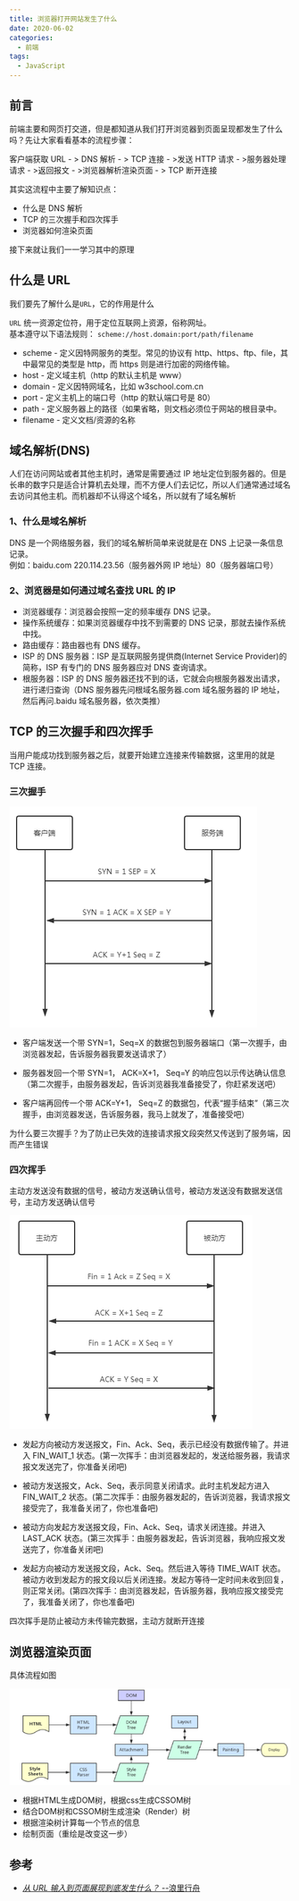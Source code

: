 ```yaml
---
title: 浏览器打开网站发生了什么
date: 2020-06-02
categories:
  - 前端
tags:
  - JavaScript
---
```


## 前言

前端主要和网页打交道，但是都知道从我们打开浏览器到页面呈现都发生了什么吗？先让大家看看基本的流程步骤：

客户端获取 URL - > DNS 解析 - > TCP 连接 - >发送 HTTP 请求 - >服务器处理请求 - >返回报文 - >浏览器解析渲染页面 - > TCP 断开连接

其实这流程中主要了解知识点：

- 什么是 DNS 解析
- TCP 的三次握手和四次挥手
- 浏览器如何渲染页面

接下来就让我们一一学习其中的原理

## 什么是 URL

我们要先了解什么是`URL`，它的作用是什么

`URL` 统一资源定位符，用于定位互联网上资源，俗称网址。  
基本遵守以下语法规则： `scheme://host.domain:port/path/filename`

- scheme - 定义因特网服务的类型。常见的协议有 http、https、ftp、file，其中最常见的类型是 http，而 https 则是进行加密的网络传输。
- host - 定义域主机（http 的默认主机是 www）
- domain - 定义因特网域名，比如 w3school.com.cn
- port - 定义主机上的端口号（http 的默认端口号是 80）
- path - 定义服务器上的路径（如果省略，则文档必须位于网站的根目录中。
- filename - 定义文档/资源的名称

## 域名解析(DNS)

人们在访问网站或者其他主机时，通常是需要通过 IP 地址定位到服务器的。但是长串的数字只是适合计算机去处理，而不方便人们去记忆，所以人们通常通过域名去访问其他主机。而机器却不认得这个域名，所以就有了域名解析

### 1、什么是域名解析

DNS 是一个网络服务器，我们的域名解析简单来说就是在 DNS 上记录一条信息记录。  
例如：baidu.com 220.114.23.56（服务器外网 IP 地址）80（服务器端口号）

### 2、浏览器是如何通过域名查找 URL 的 IP

- 浏览器缓存：浏览器会按照一定的频率缓存 DNS 记录。
- 操作系统缓存：如果浏览器缓存中找不到需要的 DNS 记录，那就去操作系统中找。
- 路由缓存：路由器也有 DNS 缓存。
- ISP 的 DNS 服务器：ISP 是互联网服务提供商(Internet Service Provider)的简称，ISP 有专门的 DNS 服务器应对 DNS 查询请求。
- 根服务器：ISP 的 DNS 服务器还找不到的话，它就会向根服务器发出请求，进行递归查询（DNS 服务器先问根域名服务器.com 域名服务器的 IP 地址，然后再问.baidu 域名服务器，依次类推）

## TCP 的三次握手和四次挥手

当用户能成功找到服务器之后，就要开始建立连接来传输数据，这里用的就是 TCP 连接。

### 三次握手

![tcp三次握手](../../images/tcp-connect.png "tcp三次握手")

- 客户端发送一个带 SYN=1，Seq=X 的数据包到服务器端口（第一次握手，由浏览器发起，告诉服务器我要发送请求了）

- 服务器发回一个带 SYN=1， ACK=X+1， Seq=Y 的响应包以示传达确认信息（第二次握手，由服务器发起，告诉浏览器我准备接受了，你赶紧发送吧）

- 客户端再回传一个带 ACK=Y+1， Seq=Z 的数据包，代表“握手结束”（第三次握手，由浏览器发送，告诉服务器，我马上就发了，准备接受吧）

为什么要三次握手？为了防止已失效的连接请求报文段突然又传送到了服务端，因而产生错误

### 四次挥手

主动方发送没有数据的信号，被动方发送确认信号，被动方发送没有数据发送信号，主动方发送确认信号

![tcp四次挥手](../../images/tcp-disconnect.png "tcp四次挥手")

- 发起方向被动方发送报文，Fin、Ack、Seq，表示已经没有数据传输了。并进入 FIN_WAIT_1 状态。(第一次挥手：由浏览器发起的，发送给服务器，我请求报文发送完了，你准备关闭吧)

- 被动方发送报文，Ack、Seq，表示同意关闭请求。此时主机发起方进入 FIN_WAIT_2 状态。(第二次挥手：由服务器发起的，告诉浏览器，我请求报文接受完了，我准备关闭了，你也准备吧)

- 被动方向发起方发送报文段，Fin、Ack、Seq，请求关闭连接。并进入 LAST_ACK 状态。(第三次挥手：由服务器发起，告诉浏览器，我响应报文发送完了，你准备关闭吧)

- 发起方向被动方发送报文段，Ack、Seq。然后进入等待 TIME_WAIT 状态。被动方收到发起方的报文段以后关闭连接。发起方等待一定时间未收到回复，则正常关闭。(第四次挥手：由浏览器发起，告诉服务器，我响应报文接受完了，我准备关闭了，你也准备吧)

四次挥手是防止被动方未传输完数据，主动方就断开连接

## 浏览器渲染页面

具体流程如图

![浏览器渲染](../../images/layout.png "浏览器渲染")

- 根据HTML生成DOM树，根据css生成CSSOM树
- 结合DOM树和CSSOM树生成渲染（Render）树
- 根据渲染树计算每一个节点的信息
- 绘制页面（重绘是改变这一步）

## 参考

- [_从 URL 输入到页面展现到底发生什么？_ --浪里行舟](https://juejin.im/post/5bf3ad55f265da61682afc9b)
